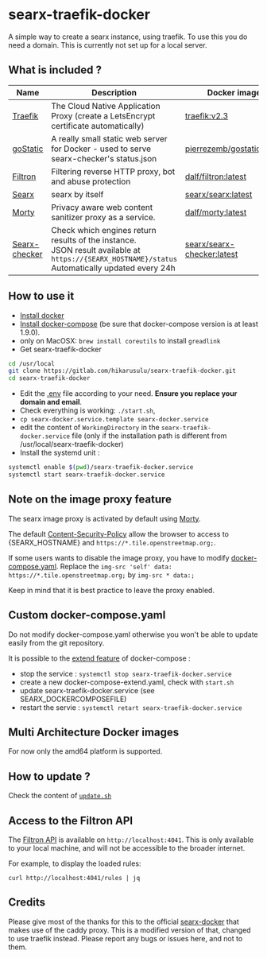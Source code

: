 # searx-traefik-docker

A simple way to create a searx instance, using traefik. To use this you do need a domain. This is currently not set up for a local server.

## What is included ?

| Name | Description | Docker image | Dockerfile |
| -- | -- | -- | -- |
| [Traefik](https://github.com/traefik/traefik) | The Cloud Native Application Proxy (create a LetsEncrypt certificate automatically) | [traefik:v2.3](https://hub.docker.com/_/traefik) | [Dockerfile](https://github.com/traefik/traefik-library-image/blob/6827292e34bb173568e72f20281897946d635e4a/alpine/Dockerfile) |
| [goStatic](https://github.com/PierreZ/goStatic) | A really small static web server for Docker - used to serve searx-checker's status.json | [pierrezemb/gostatic:latest](https://hub.docker.com/r/pierrezemb/gostatic) | [Dockerfile](https://github.com/PierreZ/goStatic/blob/master/Dockerfile) |
| [Filtron](https://github.com/asciimoo/filtron) |  Filtering reverse HTTP proxy, bot and abuse protection | [dalf/filtron:latest](https://hub.docker.com/r/dalf/filtron) | See [asciimoo/filtron#4](https://github.com/asciimoo/filtron/pull/4) |
| [Searx](https://github.com/asciimoo/searx) | searx by itself | [searx/searx:latest](https://hub.docker.com/r/searx/searx) | [Dockerfile](https://github.com/searx/searx/blob/master/Dockerfile) |
| [Morty](https://github.com/asciimoo/morty) | Privacy aware web content sanitizer proxy as a service. | [dalf/morty:latest](https://hub.docker.com/r/dalf/morty) | [Dockerfile](https://github.com/dalf/morty/blob/master/Dockerfile) |
| [Searx-checker](https://github.com/searx/searx-checker) | Check which engines return results of the instance.<br>JSON result available at<br>```https://{SEARX_HOSTNAME}/status```<br>Automatically updated every 24h | [searx/searx-checker:latest](https://hub.docker.com/r/searx/searx-checker) | [Dockerfile](https://github.com/searx/searx-checker/blob/master/Dockerfile) |

## How to use it
- [Install docker](https://docs.docker.com/install/)
- [Install docker-compose](https://docs.docker.com/compose/install/) (be sure that docker-compose version is at least 1.9.0).
- only on MacOSX: ```brew install coreutils``` to install ```greadlink```
- Get searx-traefik-docker
```sh
cd /usr/local
git clone https://gitlab.com/hikarusulu/searx-traefik-docker.git
cd searx-traefik-docker
```
- Edit the [.env](https://gitlab.com/hikarusulu/searx-traefik-docker/-/blob/master/.env) file according to your need. **Ensure you replace your domain and email**.
- Check everything is working: ```./start.sh```,
- ```cp searx-docker.service.template searx-docker.service```
- edit the content of ```WorkingDirectory``` in the ```searx-traefik-docker.service``` file (only if the installation path is different from /usr/local/searx-traefik-docker)
- Install the systemd unit :
```sh
systemctl enable $(pwd)/searx-traefik-docker.service
systemctl start searx-traefik-docker.service
```

## Note on the image proxy feature

The searx image proxy is activated by default using [Morty](https://github.com/asciimoo/morty).

The default [Content-Security-Policy](https://developer.mozilla.org/en-US/docs/Web/HTTP/Headers/Content-Security-Policy) allow the browser to access to {SEARX_HOSTNAME} and ```https://*.tile.openstreetmap.org;```.

If some users wants to disable the image proxy, you have to modify [docker-compose.yaml](https://gitlab.com/hikarusulu/searx-traefik-docker/-/blob/master/docker-compose.yaml). Replace the ```img-src 'self' data: https://*.tile.openstreetmap.org;``` by ```img-src * data:;```

Keep in mind that it is best practice to leave the proxy enabled.

## Custom docker-compose.yaml

Do not modify docker-compose.yaml otherwise you won't be able to update easily from the git repository.

It is possible to the [extend feature](https://docs.docker.com/compose/extends/) of docker-compose :
- stop the service : ```systemctl stop searx-traefik-docker.service```
- create a new docker-compose-extend.yaml, check with ```start.sh```
- update searx-traefik-docker.service (see SEARX_DOCKERCOMPOSEFILE)
- restart the servie  : ```systemctl retart searx-traefik-docker.service```

## Multi Architecture Docker images

For now only the amd64 platform is supported.

## How to update ?

Check the content of [```update.sh```](https://github.com/searx/searx-docker/blob/master/update.sh)

## Access to the Filtron API

The [Filtron API](https://github.com/asciimoo/filtron#api) is available on ```http://localhost:4041```. This is only available to your local machine, and will not be accessible to the broader internet.

For example, to display the loaded rules:
```
curl http://localhost:4041/rules | jq
```

## Credits

Please give most of the thanks for this to the official [searx-docker](https://github.com/searx/searx-docker) that makes use of the caddy proxy. This is a modified version of that, changed to use traefik instead. Please report any bugs or issues here, and not to them.

